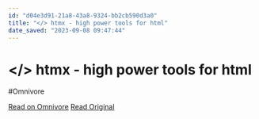 ```yaml
---
id: "d04e3d91-21a8-43a8-9324-bb2cb590d3a0"
title: "</> htmx - high power tools for html"
date_saved: "2023-09-08 09:47:44"
---
```


# </> htmx - high power tools for html
#Omnivore

[Read on Omnivore](https://omnivore.app/me/htmx-high-power-tools-for-html-18a73f9ca39)
[Read Original](https://htmx.org)

